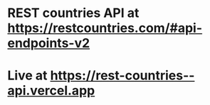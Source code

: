 # REST countries API at https://restcountries.com/#api-endpoints-v2

# Live at https://rest-countries--api.vercel.app
